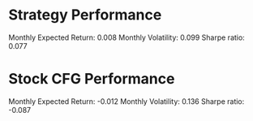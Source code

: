 # Strategy Performance
Monthly Expected Return: 0.008
Monthly Volatility: 0.099
Sharpe ratio: 0.077
# Stock CFG Performance
Monthly Expected Return: -0.012
Monthly Volatility: 0.136
Sharpe ratio: -0.087
